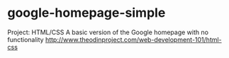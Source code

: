 # google-homepage-simple
Project: HTML/CSS
A basic version of the Google homepage with no functionality
http://www.theodinproject.com/web-development-101/html-css